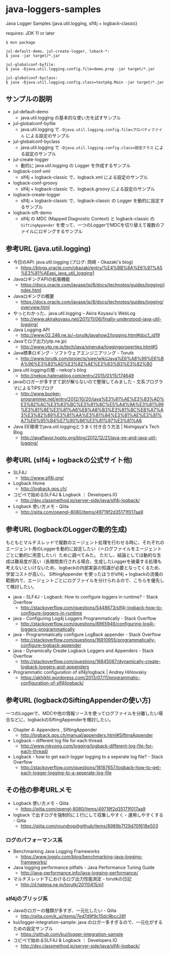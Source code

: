 # java-loggers-samples
Java Logger Samples (java.util.logging, slf4j + logback-classic)

requires: JDK 11 or later

```
$ mvn package

jul-default-demo, jul-create-logger, loback-*:
$ java -jar target/*.jar

jul-globalconf-byfile:
$ java -Djava.util.logging.config.file=demo.prop -jar target/*.jar

jul-globalconf-byclass:
$ java -Djava.util.logging.config.class=testpkg.Main -jar target/*.jar
```

## サンプルの説明

 * jul-default-demo
   * java.util.logging の基本的な使い方を試すサンプル
 * jul-globalconf-byfile
   * java.util.logging で `-Djava.util.logging.config.file=プロパティファイル` による設定のサンプル
 * jul-globalconf-byclass
   * java.util.logging で `-Djava.util.logging.config.class=設定クラス` による設定のサンプル
 * jul-create-logger
   * 動的に java.util.logging の Logger を作成するサンプル
 * logback-conf-xml
   * slf4j + logback-classic で、logback.xml による設定のサンプル
 * logback-conf-groovy
   * slf4j + logback-classic で、logback.groovy による設定のサンプル
 * logback-create-logger
   * slf4j + logback-classic で、logback-classic の Logger を動的に設定するサンプル
 * logback-sift-demo
   * slf4j の MDC (Mapped Diagnostic Context) と logback-classic の `SiftingAppender` を使って、一つのLoggerでMDCを切り替えて複数のファイルにロギングするサンプル

## 参考URL (java.util.logging)

 * 今日のAPI: java.util.logging (ブログ: 岡崎 - Okazaki's blog)
   * https://blogs.oracle.com/okazaki/entry/%E4%BB%8A%E6%97%A5%E3%81%AEapi_java_util_logging1
 * JavaロギングAPIの拡張機能
   * https://docs.oracle.com/javase/jp/8/docs/technotes/guides/logging/index.html
 * Javaロギングの概要
   * https://docs.oracle.com/javase/jp/8/docs/technotes/guides/logging/overview.html
 * やっとわかった、java.util.logging – Akira Koyasu's WebLog
   * http://www.akirakoyasu.net/2011/11/06/finally-understood-java-util-logging/
 * Java Logging API
   * http://www.02.246.ne.jp/~torutk/javahow2/logging.html#doc1_id19
 * Javaでログ出力(ytp.ne.jp)
   * http://www.ytp.ne.jp/tech/java/sineruka/loggingproperties.html#5
 * Java標準ロギング - ソフトウェアエンジニアリング - Torutk
   * http://www.torutk.com/projects/swe/wiki/Java%E6%A8%99%E6%BA%96%E3%83%AD%E3%82%AE%E3%83%B3%E3%82%B0
 * java.util.loggingの闇 - nekop's blog
   * http://nekop.hatenablog.com/entry/2015/01/15/174649
 * javaのロガーが多すぎて訳が解らないので整理してみました - 文系プログラマによるTIPSブログ
   * http://www.bunkei-programmer.net/entry/2012/10/20/java%E3%81%AE%E3%83%AD%E3%82%AC%E3%83%BC%E3%81%8C%E5%A4%9A%E3%81%99%E3%81%8E%E3%81%A6%E8%A8%B3%E3%81%8C%E8%A7%A3%E3%82%89%E3%81%AA%E3%81%84%E3%81%AE%E3%81%A7%E6%95%B4%E7%90%86%E3%81%97%E3%81%A6
 * Java EE環境でjava.util.loggingとうまく付き合う方法 | Nishigaya's Tech Blog
   * http://javaflavor.hopto.org/blog/2012/12/21/java-ee-and-java-util-logging/

## 参考URL (slf4j + logbackの公式サイト他)

 * SLF4J
   * http://www.slf4j.org/
 * Logback Home
   * http://logback.qos.ch/
 * コピペで始めるSLF4J & Logback ｜ Developers.IO
   * http://dev.classmethod.jp/server-side/java/slf4j-logback/
 * Logback 使い方メモ - Qiita
   * http://qiita.com/opengl-8080/items/49719f2d35171f017aa9

## 参考URL (logbackのLoggerの動的生成)

もともとマルチスレッドで複数のエージェント処理を行わせる時に、それぞれのエージェント用のLoggerを動的に設定したい（＝ログファイルをエージェントごとに動的に用意したい）ために調べてみた。
ただし、結論としては動的な生成は難易度が高い（長期間実行される場合、生成したLoggerを破棄する処理も考えないといけないため、logbackの内部実装の知識が必要となってくるため、学習コストが高い）。
SiftingAppender を使ったほうがslf4j + logbackの流儀の範囲内で、エージェントごとにログファイルを分けられるので、こちらを優先して検討したい。

 * java - SLF4J - Logback: How to configure loggers in runtime? - Stack Overflow
   * http://stackoverflow.com/questions/5448673/slf4j-logback-how-to-configure-loggers-in-runtime
 * java - Configuring Log4j Loggers Programmatically - Stack Overflow
   * http://stackoverflow.com/questions/8965946/configuring-log4j-loggers-programmatically
 * java - Programmatically configure LogBack appender - Stack Overflow
   * http://stackoverflow.com/questions/16910955/programmatically-configure-logback-appender
 * java - Dynamically Create Logback Loggers and Appenders - Stack Overflow
   * http://stackoverflow.com/questions/16845067/dynamically-create-logback-loggers-and-appenders
 * Programmatic configuration of slf4j/logback | Andrey Hihlovskiy
   * https://akhikhl.wordpress.com/2013/07/11/programmatic-configuration-of-slf4jlogback/

## 参考URL (logbackのSiftingAppenderの使い方)

一つのLoggerで、MDCや他の情報ソースを使ってログファイルを分離したい場合などに、logbackのSiftingAppenderを検討したい。

 * Chapter 4: Appenders , SiftingAppender
   * http://logback.qos.ch/manual/appenders.html#SiftingAppender
 * Logback – different log file for each thread
   * http://www.mkyong.com/logging/logback-different-log-file-for-each-thread/
 * Logback - how to get each logger logging to a seperate log file? - Stack Overflow
   * http://stackoverflow.com/questions/18187657/logback-how-to-get-each-logger-logging-to-a-seperate-log-file

## その他の参考URLメモ

 * Logback 使い方メモ - Qiita
   * https://qiita.com/opengl-8080/items/49719f2d35171f017aa9
 * logback で出すログを強制的に１行にして収集しやすく・運用しやすくする - Qiita
   * https://qiita.com/roundrop@github/items/8989b7f29d70f618e503

### ログのパフォーマンス系

 * Benchmarking Java Logging Frameworks
   * https://www.loggly.com/blog/benchmarking-java-logging-frameworks/
 * Java logging performance pitfalls - Java Performance Tuning Guide
   * http://java-performance.info/java-logging-performance/
 * マルチスレッド下におけるログ出力性能測定 - torutkの日記
   * http://d.hatena.ne.jp/torutk/20110415/p1

### slf4jのブリッジ系

 * Javaのロガーの種類が多すぎ、一元化したい - Qiita
   * http://qiita.com/k_ui/items/7ed7d9f9c15dc9bcc26f
 * kui/logger-integration-sample: java のロガー多すぎるので、一元化がするための設定サンプル
   * https://github.com/kui/logger-integration-sample
 * コピペで始めるSLF4J & Logback ｜ Developers.IO
   * http://dev.classmethod.jp/server-side/java/slf4j-logback/
